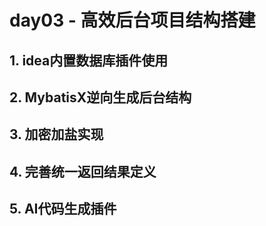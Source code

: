 # day03 - 高效后台项目结构搭建

## 1. idea内置数据库插件使用

## 2. MybatisX逆向生成后台结构

## 3. 加密加盐实现

## 4. 完善统一返回结果定义

## 5. AI代码生成插件
